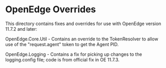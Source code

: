 # OpenEdge Overrides

This directory contains fixes and overrides for use with OpenEdge version 11.7.2 and later:

OpenEdge.Core.Util - Contains an override to the TokenResolver to allow use of the "request.agent" token to get the Agent PID.

OpenEdge.Logging - Contains a fix for picking up changes to the logging.config file; code is from official fix in OE 11.7.3.
